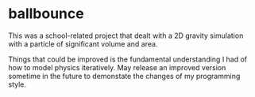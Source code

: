 # ballbounce
This was a school-related project that dealt with a 2D gravity simulation with a particle of significant volume and area. 

Things that could be improved is the fundamental understanding I had of how to model physics iteratively.
May release an improved version sometime in the future to demonstate the changes of my programming style.

